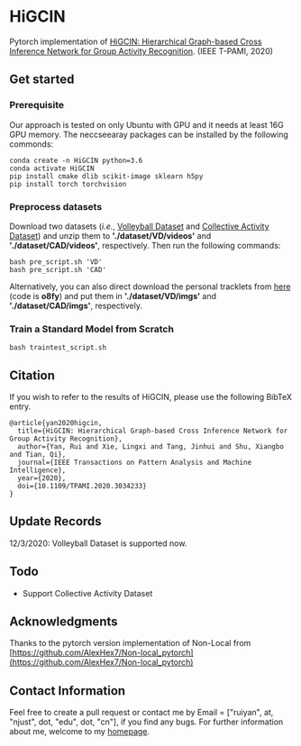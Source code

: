 # HiGCIN
Pytorch implementation of [HiGCIN: Hierarchical Graph-based Cross Inference Network for Group Activity Recognition](https://ieeexplore.ieee.org/stamp/stamp.jsp?tp=&arnumber=9241410). (IEEE T-PAMI, 2020)



## Get started
### Prerequisite
Our approach is tested on only Ubuntu with GPU and it needs at least 16G GPU memory. The neccseearay packages can be installed by the following commonds:
```
conda create -n HiGCIN python=3.6
conda activate HiGCIN
pip install cmake dlib scikit-image sklearn h5py
pip install torch torchvision
```
### Preprocess datasets
Download two datasets (*i.e.*, [Volleyball Dataset](http://vml.cs.sfu.ca/wp-content/uploads/volleyballdataset/volleyball.zip) and [Collective Activity Dataset](http://www.eecs.umich.edu/vision/activity-dataset.html)) and unzip them to **'./dataset/VD/videos'** and **'./dataset/CAD/videos'**, respectively. Then run the following commands:
```
bash pre_script.sh 'VD'
bash pre_script.sh 'CAD'
```

Alternatively, you can also direct download the personal tracklets from [here](https://pan.baidu.com/s/1Oi7Mpz8YhS9dmAC0JWziiA) (code is **o8fy**) and put them in **'./dataset/VD/imgs'** and **'./dataset/CAD/imgs'**, respectively.
### Train a Standard Model from Scratch
```
bash traintest_script.sh
```

## Citation
If you wish to refer to the results of HiGCIN, please use the following BibTeX entry.

```
@article{yan2020higcin,
  title={HiGCIN: Hierarchical Graph-based Cross Inference Network for Group Activity Recognition},
  author={Yan, Rui and Xie, Lingxi and Tang, Jinhui and Shu, Xiangbo and Tian, Qi},
  journal={IEEE Transactions on Pattern Analysis and Machine Intelligence},
  year={2020},
  doi={10.1109/TPAMI.2020.3034233}
}
```


## Update Records
12/3/2020: Volleyball Dataset is supported now.

## Todo
- Support Collective Activity Dataset


## Acknowledgments
Thanks to the pytorch version implementation of Non-Local from [https://github.com/AlexHex7/Non-local_pytorch](https://github.com/AlexHex7/Non-local_pytorch)

## Contact Information
Feel free to create a pull request or contact me by Email = ["ruiyan", at, "njust", dot, "edu", dot, "cn"], if you find any bugs. For further information about me, welcome to my [homepage](https://ruiyan1995.github.io/).